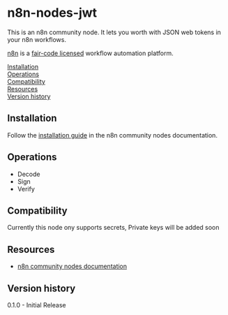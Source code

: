 # n8n-nodes-jwt

This is an n8n community node. It lets you worth with JSON web tokens in your n8n workflows.

[n8n](https://n8n.io/) is a [fair-code licensed](https://docs.n8n.io/reference/license/) workflow automation platform.

[Installation](#installation)  
[Operations](#operations)  
[Compatibility](#compatibility)  
[Resources](#resources)  
[Version history](#version-history)

## Installation

Follow the [installation guide](https://docs.n8n.io/integrations/community-nodes/installation/) in the n8n community nodes documentation.

## Operations

- Decode
- Sign
- Verify

## Compatibility

Currently this node ony supports secrets, Private keys will be added soon

## Resources

* [n8n community nodes documentation](https://docs.n8n.io/integrations/community-nodes/)

## Version history

0.1.0 - Initial Release


